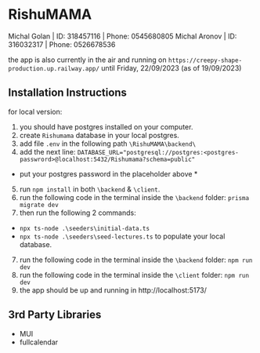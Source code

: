 # RishuMAMA
Michal Golan  | ID: 318457116 | Phone: 0545680805
Michal Aronov | ID: 316032317 | Phone: 0526678536

the app is also currently in the air and running on 
`https://creepy-shape-production.up.railway.app/`
until Friday, 22/09/2023
(as of 19/09/2023)

## Installation Instructions
for local version:
1. you should have postgres installed on your computer.
2. create `Rishumama` database in your local postgres.
3. add file `.env` in the following path `\RishuMAMA\backend\`
4. add the next line: `DATABASE_URL="postgresql://postgres:<postgres-passwrord>@localhost:5432/Rishumama?schema=public"`
* put your postgres password in the <postgres-passwrord> placeholder above *
5. run `npm install` in both `\backend` & `\client`.
5. run the following code in the terminal inside the `\backend` folder:
`prisma migrate dev`
6. then run the following 2 commands:
- `npx ts-node .\seeders\initial-data.ts`
- `npx ts-node .\seeders\seed-lectures.ts`
to populate your local database.
7. run the following code in the terminal inside the `\backend` folder:
`npm run dev`
8. run the following code in the terminal inside the `\client` folder:
`npm run dev`
9. the app should be up and running in http://localhost:5173/

## 3rd Party Libraries
- MUI
- fullcalendar
